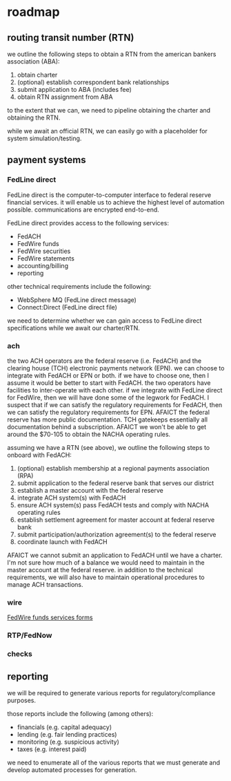 # roadmap

## routing transit number (RTN)

we outline the following steps to obtain a RTN from the american bankers association (ABA):

1. obtain charter
1. (optional) establish correspondent bank relationships
1. submit application to ABA (includes fee)
1. obtain RTN assignment from ABA

to the extent that we can, we need to pipeline obtaining the charter and obtaining the RTN.

while we await an official RTN, we can easily go with a placeholder for system simulation/testing.

## payment systems

### FedLine direct

FedLine direct is the computer-to-computer interface to federal reserve financial services.
it will enable us to achieve the highest level of automation possible.
communications are encrypted end-to-end.

FedLine direct provides access to the following services:

* FedACH
* FedWire funds
* FedWire securities
* FedWire statements
* accounting/billing
* reporting

other technical requirements include the following:

* WebSphere MQ (FedLine direct message)
* Connect:Direct (FedLine direct file)

we need to determine whether we can gain access to FedLine direct specifications while we await our charter/RTN.

### ach

the two ACH operators are the federal reserve (i.e. FedACH) and the clearing house (TCH) electronic payments network (EPN).
we can choose to integrate with FedACH or EPN or both.
if we have to choose one, then I assume it would be better to start with FedACH.
the two operators have facilities to inter-operate with each other.
if we integrate with FedLine direct for FedWire, then we will have done some of the legwork for FedACH.
I suspect that if we can satisfy the regulatory requirements for FedACH, then we can satisfy the regulatory requirements for EPN.
AFAICT the federal reserve has more public documentation.
TCH gatekeeps essentially all documentation behind a subscription.
AFAICT we won't be able to get around the $70-105 to obtain the NACHA operating rules.

assuming we have a RTN (see above), we outline the following steps to onboard with FedACH:

1. (optional) establish membership at a regional payments association (RPA)
1. submit application to the federal reserve bank that serves our district
1. establish a master account with the federal reserve
1. integrate ACH system(s) with FedACH
1. ensure ACH system(s) pass FedACH tests and comply with NACHA operating rules
1. establish settlement agreement for master account at federal reserve bank
1. submit participation/authorization agreement(s) to the federal reserve
1. coordinate launch with FedACH

AFAICT we cannot submit an application to FedACH until we have a charter.
I'm not sure how much of a balance we would need to maintain in the master account at the federal reserve.
in addition to the technical requirements, we will also have to maintain operational procedures to manage ACH transactions.

### wire

[FedWire funds services forms](https://www.frbservices.org/forms/wires)

### RTP/FedNow

### checks

## reporting

we will be required to generate various reports for regulatory/compliance purposes.

those reports include the following (among others):

* financials (e.g. capital adequacy)
* lending (e.g. fair lending practices)
* monitoring (e.g. suspicious activity)
* taxes (e.g. interest paid)

we need to enumerate all of the various reports that we must generate and develop automated processes for generation.

